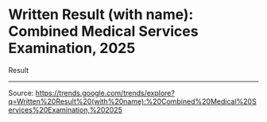 # Written Result (with name): Combined Medical Services Examination, 2025

Result

---

Source: https://trends.google.com/trends/explore?q=Written%20Result%20(with%20name):%20Combined%20Medical%20Services%20Examination,%202025